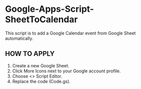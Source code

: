 # Google-Apps-Script-SheetToCalendar

This script is to add a Google Calendar event from Google Sheet automatically.

## HOW TO APPLY

1. Create a new Google Sheet.
2. Click More Icons next to your Google account profile.
3. Choose <> Script Editor.
4. Replace the code (Code.gs).

